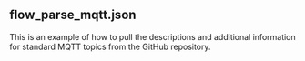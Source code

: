 ## flow_parse_mqtt.json

This is an example of how to pull the descriptions and additional information for standard MQTT topics from the GitHub repository.
